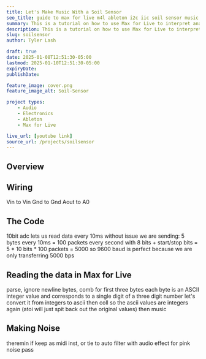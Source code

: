 ```yaml
---
title: Let's Make Music With a Soil Sensor
seo_title: guide to max for live m4l ableton i2c iic soil sensor music microcontroller mcu esp32 raspberry pi arduino
summary: This is a tutorial on how to use Max for Live to interpret analog data from a soil sensor
description: This is a tutorial on how to use Max for Live to interpret analog data from a soil sensor
slug: soilsensor
author: Tyler Lash

draft: true
date: 2025-01-08T12:51:30-05:00
lastmod: 2025-01-10T12:51:30-05:00
expiryDate: 
publishDate: 

feature_image: cover.png
feature_image_alt: Soil-Sensor

project types: 
    - Audio
    - Electronics
    - Ableton
    - Max for Live

live_url: [youtube link]
source_url: /projects/soilsensor
---
```


## Overview



## Wiring

Vin to Vin
Gnd to Gnd
Aout to A0


## The Code

10bit adc lets us read data every 10ms without issue
we are sending: 5 bytes every 10ms = 100 packets every second with 8 bits + start/stop bits = 5 * 10 bits * 100 packets = 5000
so 9600 baud is perfect because we are only transferring 5000 bps


## Reading the data in Max for Live

parse, ignore newline bytes, comb for first three bytes
each byte is an ASCII integer value and corresponds to a single digit of a three digit number
let's convert it from integers to ascii
then coll so the ascii values are integers again (atoi will just spit back out the original values)
then music


## Making Noise

theremin if keep as midi inst,
or tie to auto filter with audio effect for pink noise pass
